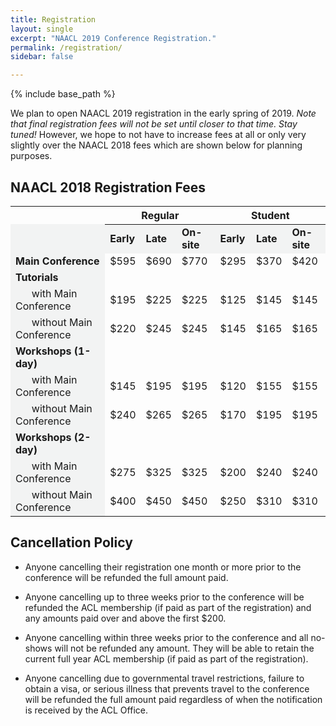 ```yaml
---
title: Registration
layout: single
excerpt: "NAACL 2019 Conference Registration."
permalink: /registration/
sidebar: false

---
```

{% include base_path %}

<!-- {% include toc icon="gears" %} -->

We plan to open NAACL 2019 registration in the early spring of 2019. *Note that final registration fees will not be set until closer to that time. Stay tuned!* However, we hope to not have to increase fees at all or only very slightly over the NAACL 2018 fees which are shown below for planning purposes. 

## NAACL 2018 Registration Fees

<table style="font-size: medium;">
    <thead>
        <th style="border-bottom: 1px solid #F2F3F3;"></th>
        <th colspan="3">Regular</th>
        <th colspan="3">Student</th>
    </thead>
    <tbody>
        <tr>
            <td style="background-color: #F2F3F3; font-weight: bold;" width="30%"></td>
            <td style="background-color: #F2F3F3; font-weight: bold;">Early</td>
            <td style="background-color: #F2F3F3; font-weight: bold;">Late</td>
            <td style="background-color: #F2F3F3; font-weight: bold;">On-site</td>
            <td style="background-color: #F2F3F3; font-weight: bold;">Early</td>
            <td style="background-color: #F2F3F3; font-weight: bold;">Late</td>
            <td style="background-color: #F2F3F3; font-weight: bold;">On-site</td>
        </tr>
        <tr>
            <td style="background-color: #F2F3F3; font-weight: bold;">Main Conference</td>
            <td>$595</td>
            <td>$690</td>
            <td>$770</td>
            <td>$295</td>
            <td>$370</td>
            <td>$420</td>
        </tr>        
        <tr>
            <td style="background-color: #F2F3F3; font-weight: bold;">Tutorials</td>
            <td colspan="6"></td>
        </tr>        
        <tr>
            <td style="background-color: #F2F3F3;">&nbsp;&nbsp;&nbsp;&nbsp;&nbsp;&nbsp;with Main Conference</td>
            <td>$195</td>
            <td>$225</td>
            <td>$225</td>
            <td>$125</td>
            <td>$145</td>
            <td>$145</td>
        </tr>        
        <tr>
            <td style="background-color: #F2F3F3;">&nbsp;&nbsp;&nbsp;&nbsp;&nbsp;&nbsp;without Main Conference</td>
            <td>$220</td>
            <td>$245</td>
            <td>$245</td>
            <td>$145</td>
            <td>$165</td>
            <td>$165</td>
        </tr>
        <tr>
            <td style="background-color: #F2F3F3; font-weight: bold;">Workshops (1-day)</td>
            <td colspan="6"></td>
        </tr>  
        <tr>
            <td style="background-color: #F2F3F3;">&nbsp;&nbsp;&nbsp;&nbsp;&nbsp;&nbsp;with Main Conference</td>
            <td>$145</td>
            <td>$195</td>
            <td>$195</td>
            <td>$120</td>
            <td>$155</td>
            <td>$155</td>
        </tr>
        <tr>
            <td style="background-color: #F2F3F3;">&nbsp;&nbsp;&nbsp;&nbsp;&nbsp;&nbsp;without Main Conference</td>
            <td>$240</td>
            <td>$265</td>
            <td>$265</td>
            <td>$170</td>
            <td>$195</td>
            <td>$195</td>
        </tr>
        <tr>
            <td style="background-color: #F2F3F3; font-weight: bold;">Workshops (2-day)</td>
            <td colspan="6"></td>
        </tr>  
        <tr>
            <td style="background-color: #F2F3F3;">&nbsp;&nbsp;&nbsp;&nbsp;&nbsp;&nbsp;with Main Conference</td>
            <td>$275</td>
            <td>$325</td>
            <td>$325</td>
            <td>$200</td>
            <td>$240</td>
            <td>$240</td>
        </tr>
        <tr>
            <td style="background-color: #F2F3F3;">&nbsp;&nbsp;&nbsp;&nbsp;&nbsp;&nbsp;without Main Conference</td>
            <td>$400</td>
            <td>$450</td>
            <td>$450</td>
            <td>$250</td>
            <td>$310</td>
            <td>$310</td>
        </tr>
    </tbody>
</table>


## Cancellation Policy

- Anyone cancelling their registration one month or more prior to the conference will be refunded the full amount paid.

- Anyone cancelling up to three weeks prior to the conference will be refunded the ACL membership (if paid as part of the registration) and any amounts paid over and above the first $200.

- Anyone cancelling within three weeks prior to the conference and all no-shows will not be refunded any amount. They will be able to retain the current full year ACL membership (if paid as part of the registration).

- Anyone cancelling due to governmental travel restrictions, failure to obtain a visa, or serious illness that prevents travel to the conference will be refunded the full amount paid regardless of when the notification is received by the ACL Office.

